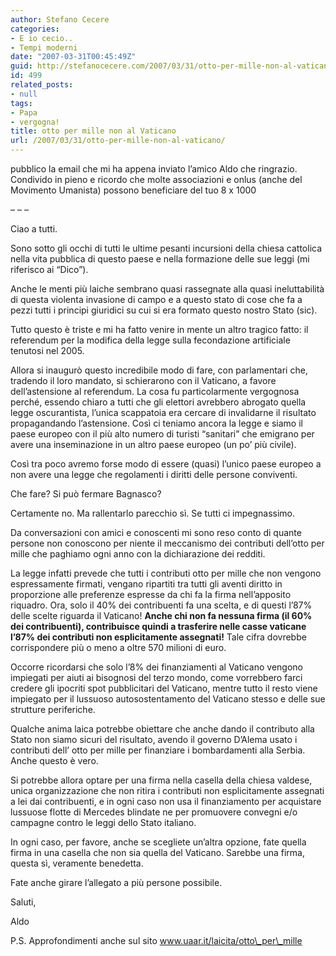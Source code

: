 ```yaml
---
author: Stefano Cecere
categories:
- E io cecio..
- Tempi moderni
date: "2007-03-31T00:45:49Z"
guid: http://stefanocecere.com/2007/03/31/otto-per-mille-non-al-vaticano/
id: 499
related_posts:
- null
tags:
- Papa
- vergogna!
title: otto per mille non al Vaticano
url: /2007/03/31/otto-per-mille-non-al-vaticano/
---
```


pubblico la email che mi ha appena inviato l&#8217;amico Aldo che ringrazio. Condivido in pieno e ricordo che molte associazioni e onlus (anche del Movimento Umanista) possono beneficiare del tuo 8 x 1000

&#8211; &#8211; &#8211;

Ciao a tutti.
  
Sono sotto gli occhi di tutti le ultime pesanti incursioni della chiesa cattolica nella vita pubblica di questo paese e nella formazione delle sue leggi (mi riferisco ai “Dico”).
  
Anche le menti più laiche sembrano quasi rassegnate alla quasi ineluttabilità di questa violenta invasione di campo e a questo stato di cose che fa a pezzi tutti i principi giuridici su cui si era formato questo nostro Stato (sic).
  
Tutto questo è triste e mi ha fatto venire in mente un altro tragico fatto: il referendum per la modifica della legge sulla fecondazione artificiale tenutosi nel 2005.
  
Allora si inaugurò questo incredibile modo di fare, con parlamentari che, tradendo il loro mandato, si schierarono con il Vaticano, a favore dell’astensione al referendum. La cosa fu particolarmente vergognosa perché, essendo chiaro a tutti che gli elettori avrebbero abrogato quella legge oscurantista, l’unica scappatoia era cercare di invalidarne il risultato propagandando l’astensione. Così ci teniamo ancora la legge e siamo il paese europeo con il più alto numero di turisti “sanitari” che emigrano per avere una inseminazione in un altro paese europeo (un po’ più civile).
  
Così tra poco avremo forse modo di essere (quasi) l’unico paese europeo a non avere una legge che regolamenti i diritti delle persone conviventi.

Che fare? Si può fermare Bagnasco?
  
Certamente no. Ma rallentarlo parecchio sì. Se tutti ci impegnassimo.

Da conversazioni con amici e conoscenti mi sono reso conto di quante persone non conoscono per niente il meccanismo dei contributi dell’otto per mille che paghiamo ogni anno con la dichiarazione dei redditi.
  
La legge infatti prevede che tutti i contributi otto per mille che non vengono espressamente firmati, vengano ripartiti tra tutti gli aventi diritto in proporzione alle preferenze espresse da chi fa la firma nell’apposito riquadro. Ora, solo il 40% dei contribuenti fa una scelta, e di questi l’87% delle scelte riguarda il Vaticano! **Anche chi non fa nessuna firma (il 60% dei contribuenti), contribuisce quindi a trasferire nelle casse vaticane l’87% dei contributi non esplicitamente assegnati!** Tale cifra dovrebbe corrispondere più o meno a oltre 570 milioni di euro.
  
Occorre ricordarsi che solo l’8% dei finanziamenti al Vaticano vengono impiegati per aiuti ai bisognosi del terzo mondo, come vorrebbero farci credere gli ipocriti spot pubblicitari del Vaticano, mentre tutto il resto viene impiegato per il lussuoso autosostentamento del Vaticano stesso e delle sue strutture periferiche.

Qualche anima laica potrebbe obiettare che anche dando il contributo alla Stato non siamo sicuri del risultato, avendo il governo D’Alema usato i contributi dell’ otto per mille per finanziare i bombardamenti alla Serbia. Anche questo è vero.
  
Si potrebbe allora optare per una firma nella casella della chiesa valdese, unica organizzazione che non ritira i contributi non esplicitamente assegnati a lei dai contribuenti, e in ogni caso non usa il finanziamento per acquistare lussuose flotte di Mercedes blindate ne per promuovere convegni e/o campagne contro le leggi dello Stato italiano.
  
In ogni caso, per favore, anche se scegliete un’altra opzione, fate quella firma in una casella che non sia quella del Vaticano. Sarebbe una firma, questa sì, veramente benedetta.

Fate anche girare l’allegato a più persone possibile.

Saluti,
  
Aldo

P.S. Approfondimenti anche sul sito www.uaar.it/laicita/otto\_per\_mille